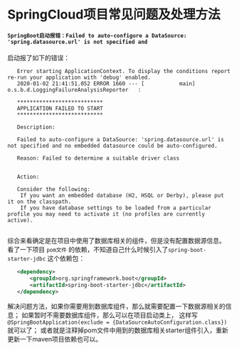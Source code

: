 # SpringCloud项目常见问题及处理方法

#### `SpringBoot启动报错：Failed to auto-configure a DataSource: 'spring.datasource.url' is not specified and`

启动报了如下的错误：
```
   Error starting ApplicationContext. To display the conditions report re-run your application with 'debug' enabled.
   2020-01-02 21:41:51.052 ERROR 1660 --- [           main] o.s.b.d.LoggingFailureAnalysisReporter   : 
   
   ***************************
   APPLICATION FAILED TO START
   ***************************
   
   Description:
   
   Failed to auto-configure a DataSource: 'spring.datasource.url' is not specified and no embedded datasource could be auto-configured.
   
   Reason: Failed to determine a suitable driver class
   
   
   Action:
   
   Consider the following:
   	If you want an embedded database (H2, HSQL or Derby), please put it on the classpath.
   	If you have database settings to be loaded from a particular profile you may need to activate it (no profiles are currently active).
  
```

 综合来看确定是在项目中使用了数据库相关的组件，但是没有配置数据源信息。
 看了一下项目 `pom文件` 的依赖，不知道自己什么时候引入了`spring-boot-starter-jdbc` 这个依赖包：
 
 ```xml
    <dependency>
        <groupId>org.springframework.boot</groupId>
        <artifactId>spring-boot-starter-jdbc</artifactId>
    </dependency>
```
 
解决问题方法，如果你需要用到数据库组件，那么就需要配置一下数据源相关的信息；
如果暂时不需要数据库组件，那么可以在项目启动类上，
这样写`@SpringBootApplication(exclude = {DataSourceAutoConfiguration.class})` 就可以了；
或者就是注释掉pom文件中用到的数据库相关starter组件引入，重新更新一下maven项目依赖也可以。
       